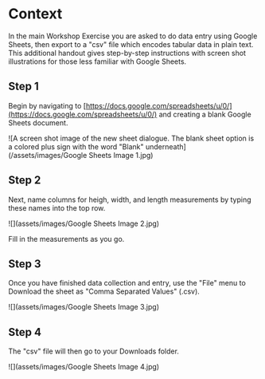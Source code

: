 # Context

In the main Workshop Exercise you are asked to do data entry using Google Sheets, then export to a "csv" file which encodes tabular data in plain text. This additional handout gives step-by-step instructions with screen shot illustrations for those less familiar with Google Sheets.

## Step 1

Begin by navigating to [https://docs.google.com/spreadsheets/u/0/](https://docs.google.com/spreadsheets/u/0/) and creating a blank Google Sheets document.


![A screen shot image of the new sheet dialogue. The blank sheet option is a colored plus sign with the word "Blank" underneath](/assets/images/Google Sheets Image 1.jpg)

## Step 2

Next, name columns for heigh, width, and length measurements by typing these names into the top row.


![](assets/images/Google Sheets Image 2.jpg)

Fill in the measurements as you go.

## Step 3

Once you have finished data collection and entry, use the "File" menu to Download the sheet as "Comma Separated Values" (.csv).


![](assets/images/Google Sheets Image 3.jpg)

## Step 4

The "csv" file will then go to your Downloads folder.


![](assets/images/Google Sheets Image 4.jpg)
